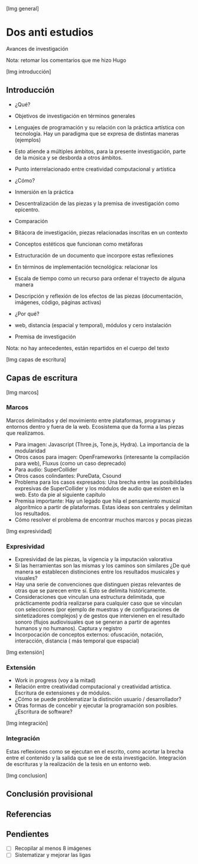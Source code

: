 
[Img general] 
# Dos anti estudios

Avances de investigación

Nota: retomar los comentarios que me hizo Hugo 

[Img introducción]
## Introducción

- ¿Qué?

- Objetivos de investigación en términos generales 
- Lenguajes de programación y su relación con la práctica artística con tecnología. Hay un paradigma que se expresa de distintas maneras (ejemplos) 
- Esto atiende a múltiples ámbitos, para la presente investigación, parte de la música y se desborda a otros ámbitos.
- Punto interrelacionado entre creatividad computacional y artística 

- ¿Cómo?

- Inmersión en la práctica 
- Descentralización de las piezas y la premisa de investigación como epicentro.
- Comparación
- Bitácora de investigación, piezas relacionadas inscritas en un contexto
- Conceptos estéticos que funcionan como metáforas 
- Estructuración de un documento que incorpore estas reflexiones 
- En términos de implementación tecnológica: relacionar los 
- Escala de tiempo como un recurso para ordenar el trayecto de alguna manera 
- Descripción y reflexión de los efectos de las piezas (documentación, imágenes, código, páginas activas) 

- ¿Por qué? 

- web, distancia (espacial y temporal), módulos y cero instalación 

- Premisa de investigación 
 
Nota: no hay antecedentes, están repartidos en el cuerpo del texto

[Img capas de escritura] 
## Capas de escritura

[Img marcos]
### Marcos
 
Marcos delimitados y del movimiento entre plataformas, programas y entornos dentro y fuera de la web. Ecosistema que da forma a las piezas que realizamos. 

- Para imagen: Javascript (Three.js, Tone.js, Hydra). La importancia de la modularidad
- Otros casos para imagen: OpenFrameworks (interesante la compilación para web), Fluxus (como un caso deprecado) 
- Para audio: SuperCollider
- Otros casos colindantes: PureData, Csound
- Problema para los casos expresados: Una brecha entre las posibilidades expresivas de SuperCollider y los módulos de audio que existen en la web. Esto da pie al siguiente capítulo 
- Premisa importante: Hay un legado que hila el pensamiento musical algorítmico a partir de plataformas. Estas ideas son centrales y delimitan los resultados.
- Cómo resolver el problema de encontrar muchos marcos y pocas piezas

[Img expresividad]
### Expresividad

- Expresividad de las piezas, la vigencia y la imputación valorativa  
- Si las herramientas son las mismas y los caminos son similares ¿De qué manera se establecen distinciones entre los resultados musicales y visuales?
- Hay una serie de convenciones que distinguen piezas relevantes de otras que se parecen entre sí. Esto se delimita históricamente.
- Consideraciones que vinculan una estructura delimitada, que prácticamente podría realizarse para cualquier caso que se vinculan con selecciones (por ejemplo de muestras y de configuraciones de sintetizadores complejos) y de gestos que intervienen en el resultado sonoro (flujos audiovisuales que se generan a partir de agentes humanos y no humanos). Captura y registro 
- Incorpocación de conceptos externos: ofuscación, notación, interacción, distancia ( más temporal que espacial) 

[Img extensión]
### Extensión

- Work in progress (voy a la mitad) 
- Relación entre creatividad computacional y creatividad artística. Escritura de extensiones y de módulos. 
- ¿Cómo se puede problematizar la distinción usuario / desarrollador?
- Otras formas de concebir y ejecutar la programación son posibles. ¿Escritura de software?

[Img integración]
### Integración

Estas reflexiones como se ejecutan en el escrito, como acortar la brecha entre el contenido y la salida que se lee de esta investigación. 
Integración de escrituras y la realización de la tesis en un entorno web. 

[Img conclusion] 
## Conclusión provisional 

## Referencias

## Pendientes

- [ ] Recopilar al menos 8 imágenes
- [ ] Sistematizar y mejorar las ligas 